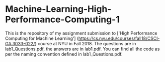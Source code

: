 # Machine-Learning-High-Performance-Computing-1

This is the repository of my assignment submission to ['High Performance Computing for Machine Learning'] (https://cs.nyu.edu/courses/fall18/CSCI-GA.3033-022/)
course at NYU in Fall 2018.
The questions are in lab1_Questions.pdf, the answers are in lab1.pdf. You can find all the code as per the naming convention
defined in lab1_Questions.pdf.
